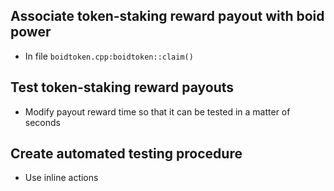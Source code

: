 ## Associate token-staking reward payout with boid power
- In file `boidtoken.cpp:boidtoken::claim()`

## Test token-staking reward payouts
- Modify payout reward time so that it can be tested in a matter of seconds

## Create automated testing procedure
- Use inline actions

